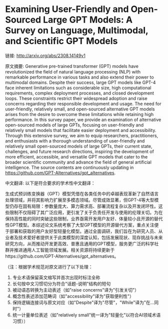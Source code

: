 # Examining User-Friendly and Open-Sourced Large GPT Models: A Survey on Language, Multimodal, and Scientific GPT Models

链接: http://arxiv.org/abs/2308.14149v1

原文摘要:
Generative pre-trained transformer (GPT) models have revolutionized the field
of natural language processing (NLP) with remarkable performance in various
tasks and also extend their power to multimodal domains. Despite their success,
large GPT models like GPT-4 face inherent limitations such as considerable
size, high computational requirements, complex deployment processes, and closed
development loops. These constraints restrict their widespread adoption and
raise concerns regarding their responsible development and usage. The need for
user-friendly, relatively small, and open-sourced alternative GPT models arises
from the desire to overcome these limitations while retaining high performance.
In this survey paper, we provide an examination of alternative open-sourced
models of large GPTs, focusing on user-friendly and relatively small models
that facilitate easier deployment and accessibility. Through this extensive
survey, we aim to equip researchers, practitioners, and enthusiasts with a
thorough understanding of user-friendly and relatively small open-sourced
models of large GPTs, their current state, challenges, and future research
directions, inspiring the development of more efficient, accessible, and
versatile GPT models that cater to the broader scientific community and advance
the field of general artificial intelligence. The source contents are
continuously updating in https://github.com/GPT-Alternatives/gpt_alternatives.

中文翻译:
以下是符合要求的学术性中文翻译：

生成式预训练变换器（GPT）模型凭借在各类任务中的卓越表现革新了自然语言处理领域，并将其影响力扩展至多模态领域。尽管成效显著，但GPT-4等大型模型仍存在固有局限：参数量庞大、算力需求高、部署流程复杂以及开发闭环性。这些限制不仅阻碍了其广泛应用，更引发了关于负责任开发与使用的伦理关切。为在保持高性能的同时突破这些限制，业界亟需开发用户友好、体量较小且开源的替代性GPT模型。本综述论文系统考察了大型GPT模型的开源替代方案，重点关注便于部署和获取的用户友好型轻量化模型。通过全面调研，我们旨在为研究人员、从业者及技术爱好者提供关于此类模型的深度认知，包括发展现状、现存挑战与未来研究方向，从而推动开发更高效、普惠且通用的GPT模型，服务更广泛的科学社群并推进通用人工智能领域发展。相关资源将持续更新于https://github.com/GPT-Alternatives/gpt_alternatives。

（注：根据学术规范对原文进行了以下处理：
1. 专业术语保留英文缩写并首次出现时标注全称
2. 长句按中文习惯切分为符合"话题-说明"结构的短句
3. 被动语态转换为主动表述（如"raise concerns"译为"引发关切"）
4. 概念性表述添加范畴词（如"accessibility"译为"获取便利性"）
5. 保持逻辑连接词与原文对应（如"Despite"译为"尽管"，"While"译为"在...同时"）
6. 统一计量单位表述（如"relatively small"统一译为"轻量化"以符合AI领域术语习惯））

